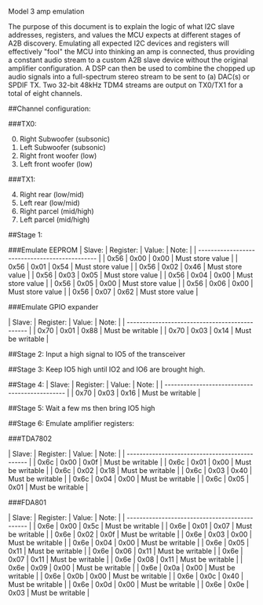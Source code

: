 Model 3 amp emulation

The purpose of this document is to explain the logic of what I2C slave
addresses, registers, and values the MCU expects at different stages of 
A2B discovery. Emulating all expected I2C devices and registers will
effectively "fool" the MCU into thinking an amp is connected, thus
providing a constant audio stream to a custom A2B slave device without
the original amplifier configuration. A DSP can then be used
to combine the chopped up audio signals into a full-spectrum stereo
stream to be sent to (a) DAC(s) or SPDIF TX. Two 32-bit 48kHz TDM4 streams
are output on TX0/TX1 for a total of eight channels.

##Channel configuration:

###TX0:

0. Right Subwoofer (subsonic)
1. Left Subwoofer (subsonic)
2. Right front woofer (low)
3. Left front woofer (low)

###TX1:

4. Right rear (low/mid)
5. Left rear (low/mid)
6. Right parcel (mid/high)
7. Left parcel (mid/high)

##Stage 1: 

###Emulate EEPROM
| Slave: | Register: | Value: | Note:            |
| ---------------------------------------------- |
| 0x56   | 0x00      | 0x00   | Must store value |
| 0x56   | 0x01      | 0x54   | Must store value |
| 0x56   | 0x02      | 0x46   | Must store value |
| 0x56   | 0x03      | 0x05   | Must store value |
| 0x56   | 0x04      | 0x00   | Must store value |
| 0x56   | 0x05      | 0x00   | Must store value |
| 0x56   | 0x06      | 0x00   | Must store value |
| 0x56   | 0x07      | 0x62   | Must store value |

###Emulate GPIO expander

| Slave: | Register: | Value: | Note:            |
| ---------------------------------------------- |
| 0x70   | 0x01      | 0x88   | Must be writable |
| 0x70   | 0x03      | 0x14   | Must be writable |

##Stage 2:
Input a high signal to IO5 of the transceiver

##Stage 3:
Keep IO5 high until IO2 and IO6 are brought high.

##Stage 4:
| Slave: | Register: | Value: | Note:            |
| ---------------------------------------------- |
| 0x70   | 0x03      | 0x16   | Must be writable |

##Stage 5:
Wait a few ms then bring IO5 high

##Stage 6:
Emulate amplifier registers:

###TDA7802

| Slave: | Register: | Value: | Note:            |
| ---------------------------------------------- |
| 0x6c   | 0x00      | 0x0f   | Must be writable |
| 0x6c   | 0x01      | 0x00   | Must be writable |
| 0x6c   | 0x02      | 0x18   | Must be writable |
| 0x6c   | 0x03      | 0x40   | Must be writable |
| 0x6c   | 0x04      | 0x00   | Must be writable |
| 0x6c   | 0x05      | 0x01   | Must be writable |

###FDA801

| Slave: | Register: | Value: | Note:            |
| ---------------------------------------------- |
| 0x6e   | 0x00      | 0x5c   | Must be writable |
| 0x6e   | 0x01      | 0x07   | Must be writable |
| 0x6e   | 0x02      | 0x0f   | Must be writable |
| 0x6e   | 0x03      | 0x00   | Must be writable |
| 0x6e   | 0x04      | 0x00   | Must be writable |
| 0x6e   | 0x05      | 0x11   | Must be writable |
| 0x6e   | 0x06      | 0x11   | Must be writable |
| 0x6e   | 0x07      | 0x11   | Must be writable |
| 0x6e   | 0x08      | 0x11   | Must be writable |
| 0x6e   | 0x09      | 0x00   | Must be writable |
| 0x6e   | 0x0a      | 0x00   | Must be writable |
| 0x6e   | 0x0b      | 0x00   | Must be writable |
| 0x6e   | 0x0c      | 0x40   | Must be writable |
| 0x6e   | 0x0d      | 0x00   | Must be writable |
| 0x6e   | 0x0e      | 0x03   | Must be writable |
